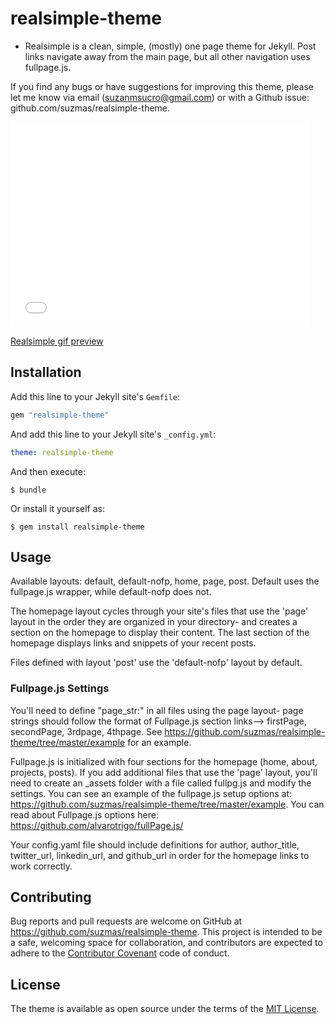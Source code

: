 # realsimple-theme

* Realsimple is a clean, simple, (mostly) one page theme for Jekyll. Post links navigate away from the main page, but all other navigation uses fullpage.js.

If you find any bugs or have suggestions for improving this theme, please let me know via email (suzanmsucro@gmail.com) or with a Github issue: github.com/suzmas/realsimple-theme.

<iframe src="//giphy.com/embed/uuGQhuT8kDzry" width="480" height="328" frameBorder="0" class="giphy-embed" allowFullScreen></iframe><p><a href="https://giphy.com/gifs/uuGQhuT8kDzry">Realsimple gif preview</a></p>


## Installation

Add this line to your Jekyll site's `Gemfile`:

```ruby
gem "realsimple-theme"
```

And add this line to your Jekyll site's `_config.yml`:

```yaml
theme: realsimple-theme
```

And then execute:

    $ bundle

Or install it yourself as:

    $ gem install realsimple-theme

## Usage

Available layouts: default, default-nofp, home, page, post. Default uses the fullpage.js wrapper, while default-nofp does not.

The homepage layout cycles through your site's files that use the 'page' layout in the order they are organized in your directory- and creates a section on the homepage to display their content. The last section of the homepage displays links and snippets of your recent posts.

Files defined with layout 'post' use the 'default-nofp' layout by default.

### Fullpage.js Settings

You'll need to define "page_str:" in all files using the page layout- page strings should follow the format of Fullpage.js section links--> firstPage, secondPage, 3rdpage, 4thpage. See https://github.com/suzmas/realsimple-theme/tree/master/example for an example.

Fullpage.js is initialized with four sections for the homepage (home, about, projects, posts). If you add additional files that use the 'page' layout, you'll need to create an _assets folder with a file called fullpg.js and modify the settings. You can see an example of the fullpage.js setup options at: https://github.com/suzmas/realsimple-theme/tree/master/example. You can read about Fullpage.js options here: https://github.com/alvarotrigo/fullPage.js/

Your config.yaml file should include definitions for author, author_title, twitter_url, linkedin_url, and github_url in order for the homepage links to work correctly.



## Contributing

Bug reports and pull requests are welcome on GitHub at https://github.com/suzmas/realsimple-theme. This project is intended to be a safe, welcoming space for collaboration, and contributors are expected to adhere to the [Contributor Covenant](http://contributor-covenant.org) code of conduct.



## License

The theme is available as open source under the terms of the [MIT License](https://opensource.org/licenses/MIT).

